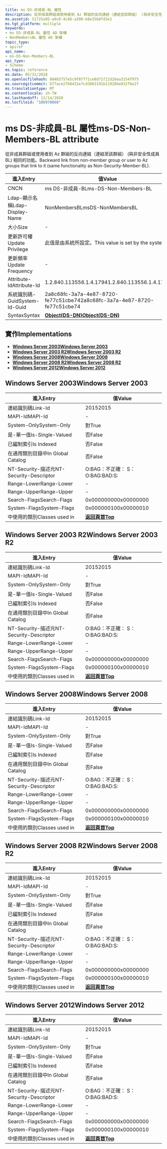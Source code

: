 ```yaml
---
title: ms DS-非成員-BL 屬性
description: 從非成員群組或使用者到 Az 群組的反向連結（連結至該群組） (與非安全性成員 BL) 相同的功能。
ms.assetid: 51725a95-a9c0-4c88-a390-b8e35b8fd3e1
ms.tgt_platform: multiple
keywords:
- ms DS-非成員-BL 屬性 AD 架構
- NonMembersBL 屬性 AD 架構
topic_type:
- apiref
api_name:
- ms-DS-Non-Members-BL
api_type:
- Schema
ms.topic: reference
ms.date: 05/31/2018
ms.openlocfilehash: 88483757e5c9f87771ce8d71f21d26ea3154f975
ms.sourcegitcommit: b77ace27b0432e7cd3863191b11926be032fbe2f
ms.translationtype: MT
ms.contentlocale: zh-TW
ms.lasthandoff: 12/14/2020
ms.locfileid: "106970868"
---
```

# <a name="ms-ds-non-members-bl-attribute"></a><span data-ttu-id="0d7be-105">ms DS-非成員-BL 屬性</span><span class="sxs-lookup"><span data-stu-id="0d7be-105">ms-DS-Non-Members-BL attribute</span></span>

<span data-ttu-id="0d7be-106">從非成員群組或使用者到 Az 群組的反向連結（連結至該群組） (與非安全性成員 BL) 相同的功能。</span><span class="sxs-lookup"><span data-stu-id="0d7be-106">Backward link from non-member group or user to Az groups that link to it (same functionality as Non-Security-Member-BL).</span></span>



| <span data-ttu-id="0d7be-107">進入</span><span class="sxs-lookup"><span data-stu-id="0d7be-107">Entry</span></span> | <span data-ttu-id="0d7be-108">值</span><span class="sxs-lookup"><span data-stu-id="0d7be-108">Value</span></span> |
|-------------------|-----------------------------------------|
| <span data-ttu-id="0d7be-109">CN</span><span class="sxs-lookup"><span data-stu-id="0d7be-109">CN</span></span>                | <span data-ttu-id="0d7be-110">ms DS-非成員-BL</span><span class="sxs-lookup"><span data-stu-id="0d7be-110">ms-DS-Non-Members-BL</span></span>                    |
| <span data-ttu-id="0d7be-111">Ldap-顯示名稱</span><span class="sxs-lookup"><span data-stu-id="0d7be-111">Ldap-Display-Name</span></span> | <span data-ttu-id="0d7be-112">NonMembersBL</span><span class="sxs-lookup"><span data-stu-id="0d7be-112">msDS-NonMembersBL</span></span>                       |
| <span data-ttu-id="0d7be-113">大小</span><span class="sxs-lookup"><span data-stu-id="0d7be-113">Size</span></span>              | \-                                      |
| <span data-ttu-id="0d7be-114">更新許可權</span><span class="sxs-lookup"><span data-stu-id="0d7be-114">Update Privilege</span></span>  | <span data-ttu-id="0d7be-115">此值是由系統所設定。</span><span class="sxs-lookup"><span data-stu-id="0d7be-115">This value is set by the system.</span></span>        |
| <span data-ttu-id="0d7be-116">更新頻率</span><span class="sxs-lookup"><span data-stu-id="0d7be-116">Update Frequency</span></span>  | \-                                      |
| <span data-ttu-id="0d7be-117">Attribute-Id</span><span class="sxs-lookup"><span data-stu-id="0d7be-117">Attribute-Id</span></span>      | <span data-ttu-id="0d7be-118">1.2.840.113556.1.4.1794</span><span class="sxs-lookup"><span data-stu-id="0d7be-118">1.2.840.113556.1.4.1794</span></span>                 |
| <span data-ttu-id="0d7be-119">系統識別碼-Guid</span><span class="sxs-lookup"><span data-stu-id="0d7be-119">System-Id-Guid</span></span>    | <span data-ttu-id="0d7be-120">2a8c68fc-3a7a-4e87-8720-fe77c51cbe74</span><span class="sxs-lookup"><span data-stu-id="0d7be-120">2a8c68fc-3a7a-4e87-8720-fe77c51cbe74</span></span>    |
| <span data-ttu-id="0d7be-121">Syntax</span><span class="sxs-lookup"><span data-stu-id="0d7be-121">Syntax</span></span>            | [<span data-ttu-id="0d7be-122">**Object(DS-DN)**</span><span class="sxs-lookup"><span data-stu-id="0d7be-122">**Object(DS-DN)**</span></span>](s-object-ds-dn.md) |



## <a name="implementations"></a><span data-ttu-id="0d7be-123">實作</span><span class="sxs-lookup"><span data-stu-id="0d7be-123">Implementations</span></span>

-   [<span data-ttu-id="0d7be-124">**Windows Server 2003**</span><span class="sxs-lookup"><span data-stu-id="0d7be-124">**Windows Server 2003**</span></span>](#windows-server-2003)
-   [<span data-ttu-id="0d7be-125">**Windows Server 2003 R2**</span><span class="sxs-lookup"><span data-stu-id="0d7be-125">**Windows Server 2003 R2**</span></span>](#windows-server-2003-r2)
-   [<span data-ttu-id="0d7be-126">**Windows Server 2008**</span><span class="sxs-lookup"><span data-stu-id="0d7be-126">**Windows Server 2008**</span></span>](#windows-server-2008)
-   [<span data-ttu-id="0d7be-127">**Windows Server 2008 R2**</span><span class="sxs-lookup"><span data-stu-id="0d7be-127">**Windows Server 2008 R2**</span></span>](#windows-server-2008-r2)
-   [<span data-ttu-id="0d7be-128">**Windows Server 2012**</span><span class="sxs-lookup"><span data-stu-id="0d7be-128">**Windows Server 2012**</span></span>](#windows-server-2012)

## <a name="windows-server-2003"></a><span data-ttu-id="0d7be-129">Windows Server 2003</span><span class="sxs-lookup"><span data-stu-id="0d7be-129">Windows Server 2003</span></span>



| <span data-ttu-id="0d7be-130">進入</span><span class="sxs-lookup"><span data-stu-id="0d7be-130">Entry</span></span> | <span data-ttu-id="0d7be-131">值</span><span class="sxs-lookup"><span data-stu-id="0d7be-131">Value</span></span> |
|------------------------|---------------------------------|
| <span data-ttu-id="0d7be-132">連結識別碼</span><span class="sxs-lookup"><span data-stu-id="0d7be-132">Link-Id</span></span>                | <span data-ttu-id="0d7be-133">2015</span><span class="sxs-lookup"><span data-stu-id="0d7be-133">2015</span></span>                            |
| <span data-ttu-id="0d7be-134">MAPI-Id</span><span class="sxs-lookup"><span data-stu-id="0d7be-134">MAPI-Id</span></span>                | \-                              |
| <span data-ttu-id="0d7be-135">System-Only</span><span class="sxs-lookup"><span data-stu-id="0d7be-135">System-Only</span></span>            | <span data-ttu-id="0d7be-136">對</span><span class="sxs-lookup"><span data-stu-id="0d7be-136">True</span></span>                            |
| <span data-ttu-id="0d7be-137">是-單一值</span><span class="sxs-lookup"><span data-stu-id="0d7be-137">Is-Single-Valued</span></span>       | <span data-ttu-id="0d7be-138">否</span><span class="sxs-lookup"><span data-stu-id="0d7be-138">False</span></span>                           |
| <span data-ttu-id="0d7be-139">已編制索引</span><span class="sxs-lookup"><span data-stu-id="0d7be-139">Is Indexed</span></span>             | <span data-ttu-id="0d7be-140">否</span><span class="sxs-lookup"><span data-stu-id="0d7be-140">False</span></span>                           |
| <span data-ttu-id="0d7be-141">在通用類別目錄中</span><span class="sxs-lookup"><span data-stu-id="0d7be-141">In Global Catalog</span></span>      | <span data-ttu-id="0d7be-142">否</span><span class="sxs-lookup"><span data-stu-id="0d7be-142">False</span></span>                           |
| <span data-ttu-id="0d7be-143">NT-Security-描述元</span><span class="sxs-lookup"><span data-stu-id="0d7be-143">NT-Security-Descriptor</span></span> | <span data-ttu-id="0d7be-144">O:BAG：不正確： S：</span><span class="sxs-lookup"><span data-stu-id="0d7be-144">O:BAG:BAD:S:</span></span>                    |
| <span data-ttu-id="0d7be-145">Range-Lower</span><span class="sxs-lookup"><span data-stu-id="0d7be-145">Range-Lower</span></span>            | \-                              |
| <span data-ttu-id="0d7be-146">Range-Upper</span><span class="sxs-lookup"><span data-stu-id="0d7be-146">Range-Upper</span></span>            | \-                              |
| <span data-ttu-id="0d7be-147">Search-Flags</span><span class="sxs-lookup"><span data-stu-id="0d7be-147">Search-Flags</span></span>           | <span data-ttu-id="0d7be-148">0x00000000</span><span class="sxs-lookup"><span data-stu-id="0d7be-148">0x00000000</span></span>                      |
| <span data-ttu-id="0d7be-149">System-Flags</span><span class="sxs-lookup"><span data-stu-id="0d7be-149">System-Flags</span></span>           | <span data-ttu-id="0d7be-150">0x00000010</span><span class="sxs-lookup"><span data-stu-id="0d7be-150">0x00000010</span></span>                      |
| <span data-ttu-id="0d7be-151">中使用的類別</span><span class="sxs-lookup"><span data-stu-id="0d7be-151">Classes used in</span></span>        | [<span data-ttu-id="0d7be-152">**返回頁首**</span><span class="sxs-lookup"><span data-stu-id="0d7be-152">**Top**</span></span>](c-top.md)<br/> |



## <a name="windows-server-2003-r2"></a><span data-ttu-id="0d7be-153">Windows Server 2003 R2</span><span class="sxs-lookup"><span data-stu-id="0d7be-153">Windows Server 2003 R2</span></span>



| <span data-ttu-id="0d7be-154">進入</span><span class="sxs-lookup"><span data-stu-id="0d7be-154">Entry</span></span> | <span data-ttu-id="0d7be-155">值</span><span class="sxs-lookup"><span data-stu-id="0d7be-155">Value</span></span> |
|------------------------|---------------------------------|
| <span data-ttu-id="0d7be-156">連結識別碼</span><span class="sxs-lookup"><span data-stu-id="0d7be-156">Link-Id</span></span>                | <span data-ttu-id="0d7be-157">2015</span><span class="sxs-lookup"><span data-stu-id="0d7be-157">2015</span></span>                            |
| <span data-ttu-id="0d7be-158">MAPI-Id</span><span class="sxs-lookup"><span data-stu-id="0d7be-158">MAPI-Id</span></span>                | \-                              |
| <span data-ttu-id="0d7be-159">System-Only</span><span class="sxs-lookup"><span data-stu-id="0d7be-159">System-Only</span></span>            | <span data-ttu-id="0d7be-160">對</span><span class="sxs-lookup"><span data-stu-id="0d7be-160">True</span></span>                            |
| <span data-ttu-id="0d7be-161">是-單一值</span><span class="sxs-lookup"><span data-stu-id="0d7be-161">Is-Single-Valued</span></span>       | <span data-ttu-id="0d7be-162">否</span><span class="sxs-lookup"><span data-stu-id="0d7be-162">False</span></span>                           |
| <span data-ttu-id="0d7be-163">已編制索引</span><span class="sxs-lookup"><span data-stu-id="0d7be-163">Is Indexed</span></span>             | <span data-ttu-id="0d7be-164">否</span><span class="sxs-lookup"><span data-stu-id="0d7be-164">False</span></span>                           |
| <span data-ttu-id="0d7be-165">在通用類別目錄中</span><span class="sxs-lookup"><span data-stu-id="0d7be-165">In Global Catalog</span></span>      | <span data-ttu-id="0d7be-166">否</span><span class="sxs-lookup"><span data-stu-id="0d7be-166">False</span></span>                           |
| <span data-ttu-id="0d7be-167">NT-Security-描述元</span><span class="sxs-lookup"><span data-stu-id="0d7be-167">NT-Security-Descriptor</span></span> | <span data-ttu-id="0d7be-168">O:BAG：不正確： S：</span><span class="sxs-lookup"><span data-stu-id="0d7be-168">O:BAG:BAD:S:</span></span>                    |
| <span data-ttu-id="0d7be-169">Range-Lower</span><span class="sxs-lookup"><span data-stu-id="0d7be-169">Range-Lower</span></span>            | \-                              |
| <span data-ttu-id="0d7be-170">Range-Upper</span><span class="sxs-lookup"><span data-stu-id="0d7be-170">Range-Upper</span></span>            | \-                              |
| <span data-ttu-id="0d7be-171">Search-Flags</span><span class="sxs-lookup"><span data-stu-id="0d7be-171">Search-Flags</span></span>           | <span data-ttu-id="0d7be-172">0x00000000</span><span class="sxs-lookup"><span data-stu-id="0d7be-172">0x00000000</span></span>                      |
| <span data-ttu-id="0d7be-173">System-Flags</span><span class="sxs-lookup"><span data-stu-id="0d7be-173">System-Flags</span></span>           | <span data-ttu-id="0d7be-174">0x00000010</span><span class="sxs-lookup"><span data-stu-id="0d7be-174">0x00000010</span></span>                      |
| <span data-ttu-id="0d7be-175">中使用的類別</span><span class="sxs-lookup"><span data-stu-id="0d7be-175">Classes used in</span></span>        | [<span data-ttu-id="0d7be-176">**返回頁首**</span><span class="sxs-lookup"><span data-stu-id="0d7be-176">**Top**</span></span>](c-top.md)<br/> |



## <a name="windows-server-2008"></a><span data-ttu-id="0d7be-177">Windows Server 2008</span><span class="sxs-lookup"><span data-stu-id="0d7be-177">Windows Server 2008</span></span>



| <span data-ttu-id="0d7be-178">進入</span><span class="sxs-lookup"><span data-stu-id="0d7be-178">Entry</span></span> | <span data-ttu-id="0d7be-179">值</span><span class="sxs-lookup"><span data-stu-id="0d7be-179">Value</span></span> |
|------------------------|---------------------------------|
| <span data-ttu-id="0d7be-180">連結識別碼</span><span class="sxs-lookup"><span data-stu-id="0d7be-180">Link-Id</span></span>                | <span data-ttu-id="0d7be-181">2015</span><span class="sxs-lookup"><span data-stu-id="0d7be-181">2015</span></span>                            |
| <span data-ttu-id="0d7be-182">MAPI-Id</span><span class="sxs-lookup"><span data-stu-id="0d7be-182">MAPI-Id</span></span>                | \-                              |
| <span data-ttu-id="0d7be-183">System-Only</span><span class="sxs-lookup"><span data-stu-id="0d7be-183">System-Only</span></span>            | <span data-ttu-id="0d7be-184">對</span><span class="sxs-lookup"><span data-stu-id="0d7be-184">True</span></span>                            |
| <span data-ttu-id="0d7be-185">是-單一值</span><span class="sxs-lookup"><span data-stu-id="0d7be-185">Is-Single-Valued</span></span>       | <span data-ttu-id="0d7be-186">否</span><span class="sxs-lookup"><span data-stu-id="0d7be-186">False</span></span>                           |
| <span data-ttu-id="0d7be-187">已編制索引</span><span class="sxs-lookup"><span data-stu-id="0d7be-187">Is Indexed</span></span>             | <span data-ttu-id="0d7be-188">否</span><span class="sxs-lookup"><span data-stu-id="0d7be-188">False</span></span>                           |
| <span data-ttu-id="0d7be-189">在通用類別目錄中</span><span class="sxs-lookup"><span data-stu-id="0d7be-189">In Global Catalog</span></span>      | <span data-ttu-id="0d7be-190">否</span><span class="sxs-lookup"><span data-stu-id="0d7be-190">False</span></span>                           |
| <span data-ttu-id="0d7be-191">NT-Security-描述元</span><span class="sxs-lookup"><span data-stu-id="0d7be-191">NT-Security-Descriptor</span></span> | <span data-ttu-id="0d7be-192">O:BAG：不正確： S：</span><span class="sxs-lookup"><span data-stu-id="0d7be-192">O:BAG:BAD:S:</span></span>                    |
| <span data-ttu-id="0d7be-193">Range-Lower</span><span class="sxs-lookup"><span data-stu-id="0d7be-193">Range-Lower</span></span>            | \-                              |
| <span data-ttu-id="0d7be-194">Range-Upper</span><span class="sxs-lookup"><span data-stu-id="0d7be-194">Range-Upper</span></span>            | \-                              |
| <span data-ttu-id="0d7be-195">Search-Flags</span><span class="sxs-lookup"><span data-stu-id="0d7be-195">Search-Flags</span></span>           | <span data-ttu-id="0d7be-196">0x00000000</span><span class="sxs-lookup"><span data-stu-id="0d7be-196">0x00000000</span></span>                      |
| <span data-ttu-id="0d7be-197">System-Flags</span><span class="sxs-lookup"><span data-stu-id="0d7be-197">System-Flags</span></span>           | <span data-ttu-id="0d7be-198">0x00000010</span><span class="sxs-lookup"><span data-stu-id="0d7be-198">0x00000010</span></span>                      |
| <span data-ttu-id="0d7be-199">中使用的類別</span><span class="sxs-lookup"><span data-stu-id="0d7be-199">Classes used in</span></span>        | [<span data-ttu-id="0d7be-200">**返回頁首**</span><span class="sxs-lookup"><span data-stu-id="0d7be-200">**Top**</span></span>](c-top.md)<br/> |



## <a name="windows-server-2008-r2"></a><span data-ttu-id="0d7be-201">Windows Server 2008 R2</span><span class="sxs-lookup"><span data-stu-id="0d7be-201">Windows Server 2008 R2</span></span>



| <span data-ttu-id="0d7be-202">進入</span><span class="sxs-lookup"><span data-stu-id="0d7be-202">Entry</span></span> | <span data-ttu-id="0d7be-203">值</span><span class="sxs-lookup"><span data-stu-id="0d7be-203">Value</span></span> |
|------------------------|---------------------------------|
| <span data-ttu-id="0d7be-204">連結識別碼</span><span class="sxs-lookup"><span data-stu-id="0d7be-204">Link-Id</span></span>                | <span data-ttu-id="0d7be-205">2015</span><span class="sxs-lookup"><span data-stu-id="0d7be-205">2015</span></span>                            |
| <span data-ttu-id="0d7be-206">MAPI-Id</span><span class="sxs-lookup"><span data-stu-id="0d7be-206">MAPI-Id</span></span>                | \-                              |
| <span data-ttu-id="0d7be-207">System-Only</span><span class="sxs-lookup"><span data-stu-id="0d7be-207">System-Only</span></span>            | <span data-ttu-id="0d7be-208">對</span><span class="sxs-lookup"><span data-stu-id="0d7be-208">True</span></span>                            |
| <span data-ttu-id="0d7be-209">是-單一值</span><span class="sxs-lookup"><span data-stu-id="0d7be-209">Is-Single-Valued</span></span>       | <span data-ttu-id="0d7be-210">否</span><span class="sxs-lookup"><span data-stu-id="0d7be-210">False</span></span>                           |
| <span data-ttu-id="0d7be-211">已編制索引</span><span class="sxs-lookup"><span data-stu-id="0d7be-211">Is Indexed</span></span>             | <span data-ttu-id="0d7be-212">否</span><span class="sxs-lookup"><span data-stu-id="0d7be-212">False</span></span>                           |
| <span data-ttu-id="0d7be-213">在通用類別目錄中</span><span class="sxs-lookup"><span data-stu-id="0d7be-213">In Global Catalog</span></span>      | <span data-ttu-id="0d7be-214">否</span><span class="sxs-lookup"><span data-stu-id="0d7be-214">False</span></span>                           |
| <span data-ttu-id="0d7be-215">NT-Security-描述元</span><span class="sxs-lookup"><span data-stu-id="0d7be-215">NT-Security-Descriptor</span></span> | <span data-ttu-id="0d7be-216">O:BAG：不正確： S：</span><span class="sxs-lookup"><span data-stu-id="0d7be-216">O:BAG:BAD:S:</span></span>                    |
| <span data-ttu-id="0d7be-217">Range-Lower</span><span class="sxs-lookup"><span data-stu-id="0d7be-217">Range-Lower</span></span>            | \-                              |
| <span data-ttu-id="0d7be-218">Range-Upper</span><span class="sxs-lookup"><span data-stu-id="0d7be-218">Range-Upper</span></span>            | \-                              |
| <span data-ttu-id="0d7be-219">Search-Flags</span><span class="sxs-lookup"><span data-stu-id="0d7be-219">Search-Flags</span></span>           | <span data-ttu-id="0d7be-220">0x00000000</span><span class="sxs-lookup"><span data-stu-id="0d7be-220">0x00000000</span></span>                      |
| <span data-ttu-id="0d7be-221">System-Flags</span><span class="sxs-lookup"><span data-stu-id="0d7be-221">System-Flags</span></span>           | <span data-ttu-id="0d7be-222">0x00000010</span><span class="sxs-lookup"><span data-stu-id="0d7be-222">0x00000010</span></span>                      |
| <span data-ttu-id="0d7be-223">中使用的類別</span><span class="sxs-lookup"><span data-stu-id="0d7be-223">Classes used in</span></span>        | [<span data-ttu-id="0d7be-224">**返回頁首**</span><span class="sxs-lookup"><span data-stu-id="0d7be-224">**Top**</span></span>](c-top.md)<br/> |



## <a name="windows-server-2012"></a><span data-ttu-id="0d7be-225">Windows Server 2012</span><span class="sxs-lookup"><span data-stu-id="0d7be-225">Windows Server 2012</span></span>



| <span data-ttu-id="0d7be-226">進入</span><span class="sxs-lookup"><span data-stu-id="0d7be-226">Entry</span></span> | <span data-ttu-id="0d7be-227">值</span><span class="sxs-lookup"><span data-stu-id="0d7be-227">Value</span></span> |
|------------------------|---------------------------------|
| <span data-ttu-id="0d7be-228">連結識別碼</span><span class="sxs-lookup"><span data-stu-id="0d7be-228">Link-Id</span></span>                | <span data-ttu-id="0d7be-229">2015</span><span class="sxs-lookup"><span data-stu-id="0d7be-229">2015</span></span>                            |
| <span data-ttu-id="0d7be-230">MAPI-Id</span><span class="sxs-lookup"><span data-stu-id="0d7be-230">MAPI-Id</span></span>                | \-                              |
| <span data-ttu-id="0d7be-231">System-Only</span><span class="sxs-lookup"><span data-stu-id="0d7be-231">System-Only</span></span>            | <span data-ttu-id="0d7be-232">對</span><span class="sxs-lookup"><span data-stu-id="0d7be-232">True</span></span>                            |
| <span data-ttu-id="0d7be-233">是-單一值</span><span class="sxs-lookup"><span data-stu-id="0d7be-233">Is-Single-Valued</span></span>       | <span data-ttu-id="0d7be-234">否</span><span class="sxs-lookup"><span data-stu-id="0d7be-234">False</span></span>                           |
| <span data-ttu-id="0d7be-235">已編制索引</span><span class="sxs-lookup"><span data-stu-id="0d7be-235">Is Indexed</span></span>             | <span data-ttu-id="0d7be-236">否</span><span class="sxs-lookup"><span data-stu-id="0d7be-236">False</span></span>                           |
| <span data-ttu-id="0d7be-237">在通用類別目錄中</span><span class="sxs-lookup"><span data-stu-id="0d7be-237">In Global Catalog</span></span>      | <span data-ttu-id="0d7be-238">否</span><span class="sxs-lookup"><span data-stu-id="0d7be-238">False</span></span>                           |
| <span data-ttu-id="0d7be-239">NT-Security-描述元</span><span class="sxs-lookup"><span data-stu-id="0d7be-239">NT-Security-Descriptor</span></span> | <span data-ttu-id="0d7be-240">O:BAG：不正確： S：</span><span class="sxs-lookup"><span data-stu-id="0d7be-240">O:BAG:BAD:S:</span></span>                    |
| <span data-ttu-id="0d7be-241">Range-Lower</span><span class="sxs-lookup"><span data-stu-id="0d7be-241">Range-Lower</span></span>            | \-                              |
| <span data-ttu-id="0d7be-242">Range-Upper</span><span class="sxs-lookup"><span data-stu-id="0d7be-242">Range-Upper</span></span>            | \-                              |
| <span data-ttu-id="0d7be-243">Search-Flags</span><span class="sxs-lookup"><span data-stu-id="0d7be-243">Search-Flags</span></span>           | <span data-ttu-id="0d7be-244">0x00000000</span><span class="sxs-lookup"><span data-stu-id="0d7be-244">0x00000000</span></span>                      |
| <span data-ttu-id="0d7be-245">System-Flags</span><span class="sxs-lookup"><span data-stu-id="0d7be-245">System-Flags</span></span>           | <span data-ttu-id="0d7be-246">0x00000010</span><span class="sxs-lookup"><span data-stu-id="0d7be-246">0x00000010</span></span>                      |
| <span data-ttu-id="0d7be-247">中使用的類別</span><span class="sxs-lookup"><span data-stu-id="0d7be-247">Classes used in</span></span>        | [<span data-ttu-id="0d7be-248">**返回頁首**</span><span class="sxs-lookup"><span data-stu-id="0d7be-248">**Top**</span></span>](c-top.md)<br/> |



 

 





